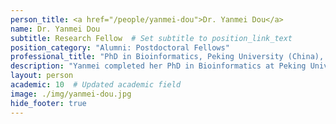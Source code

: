 ```yaml
---
person_title: <a href="/people/yanmei-dou">Dr. Yanmei Dou</a>
name: Dr. Yanmei Dou
subtitle: Research Fellow  # Set subtitle to position_link_text
position_category: "Alumni: Postdoctoral Fellows"
professional_title: "PhD in Bioinformatics, Peking University (China), Postdoctoral Fellow (2017-2021), Principal Investigator, Westlake University"
description: "Yanmei completed her PhD in Bioinformatics at Peking University. She co-developed MosaicHunter, a Bayesian-based software to identify post-zygotic mosaicisms in whole-genome sequencing and whole-exome sequencing of non-cancer individuals using unpaired, paired, or trio samples (http://mosaichunter.cbi.pku.edu.cn/), and performed bioinformatic analysis of single nucleotide mosaicisms in exome data of ASD pedigrees. She is interested in somatic mutations in human genome."
layout: person
academic: 10  # Updated academic field
image: ./img/yanmei-dou.jpg
hide_footer: true
---
```

